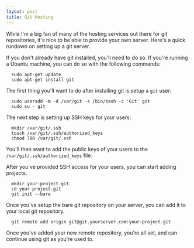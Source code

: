 ```yaml
---
layout: post
title: Git Hosting
---
```

While I'm a big fan of many of the hosting services out there for git
repositories, it's nice to be able to provide your own server. Here's a quick
rundown on setting up a git server.

If you don't already have git installed, you'll need to do so. If you're
running a Ubuntu machine, you can do so with the following commands:

~~~
  sudo apt-get update
  sudo apt-get install git
~~~

The first thing you'll want to do after installing git is setup a `git` user:

~~~
  sudo useradd -m -d /var/git -s /bin/bash -c 'Git' git
  sudo su - git
~~~

The next step is setting up SSH keys for your users:

~~~
  mkdir /var/git/.ssh
  touch /var/git/.ssh/authorized_keys
  chmod 700 /var/git/.ssh
~~~

You'll then want to add the public keys of your users to the
`/var/git/.ssh/authorized_keys` file.

After you've provided SSH access for your users, you can start adding projects.

~~~
  mkdir your-project.git
  cd your-project.git
  git init --bare
~~~

Once you've setup the bare git repository on your server, you can add it to
your local git repository.

~~~
  git remote add origin git@git.yourserver.com:your-project.git
~~~

Once you've added your new remote repository, you're all set, and can continue
using git as you're used to.
